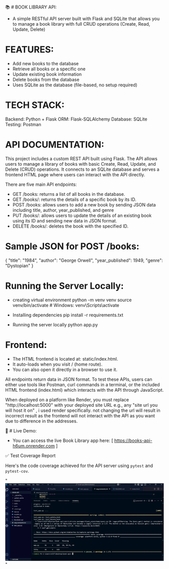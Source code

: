 📚 # BOOK LIBRARY API:

- A simple RESTful API server built with Flask and SQLite that allows you to manage a book library with full CRUD operations (Create, Read, Update, Delete)

# FEATURES:

- Add new books to the database
- Retrieve all books or a specific one
- Update existing book information
- Delete books from the database
- Uses SQLite as the database (file-based, no setup required)

# TECH STACK:

Backend: Python + Flask
ORM: Flask-SQLAlchemy
Database: SQLite
Testing: Postman

# API DOCUMENTATION:

This project includes a custom REST API built using Flask. The API allows users to manage a library of books with basic Create, Read, Update, and Delete (CRUD) operations. It connects to an SQLite database and serves a frontend HTML page where users can interact with the API directly.

There are five main API endpoints:

- GET /books: returns a list of all books in the database.
- GET /books/<id>: returns the details of a specific book by its ID.
- POST /books: allows users to add a new book by sending JSON data including title, author, year_published, and genre
- PUT /books/<id>: allows users to update the details of an existing book using its ID and sending new data in JSON format.
- DELETE /books/<id>: deletes the book with the specified ID.


# Sample JSON for POST /books:
{
  "title": "1984",
  "author": "George Orwell",
  "year_published": 1949,
  "genre": "Dystopian"
}

# Running the Server Locally:

* creating virtual environment
python -m venv venv
source venv/bin/activate   # Windows: venv\Scripts\activate

* Installing dependencies
pip install -r requirements.txt

* Running the server locally
python app.py

# Frontend:
- The HTML frontend is located at: static/index.html.
- It auto-loads when you visit / (home route).
- You can also open it directly in a browser to use it.

All endpoints return data in JSON format. To test these APIs, users can either use tools like Postman, curl commands in a terminal, or the included HTML frontend (index.html) which interacts with the API through JavaScript.

When deployed on a platform like Render, you must replace "http://localhost:5000" with your deployed site URL e.g., any "site url you will host it on" , i used render specifically. not changing the url will result in incorrect result as the frontend will not interact with the API as you want due to difference in the addresses.

🚀 # Live Demo:
- You can access the live Book Library app here:
  [ https://books-api-h6um.onrender.com ]

✅ Test Coverage Report

Here's the code coverage achieved for the API server using `pytest` and `pytest-cov`.

"![Test Coverage Screenshot](coverage.png)"

